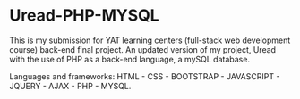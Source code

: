 # Uread-PHP-MYSQL

This is my submission for YAT learning centers (full-stack web development course) back-end final project. 
An updated version of my project, Uread with the use of PHP as a back-end language, a mySQL database.

Languages and frameworks: HTML - CSS - BOOTSTRAP - JAVASCRIPT - JQUERY - AJAX - PHP - MYSQL.
